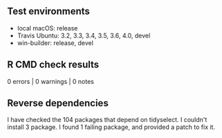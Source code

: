 
## Test environments

* local macOS: release
* Travis Ubuntu: 3.2, 3.3, 3.4, 3.5, 3.6, 4.0, devel
* win-builder: release, devel


## R CMD check results

0 errors | 0 warnings | 0 notes


## Reverse dependencies

I have checked the 104 packages that depend on tidyselect. I couldn't install 3 package. I found 1 failing package, and provided a patch to fix it.
